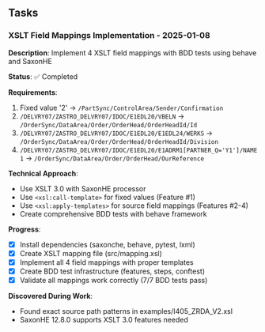 ## Tasks

### XSLT Field Mappings Implementation - 2025-01-08
**Description**: Implement 4 XSLT field mappings with BDD tests using behave and SaxonHE

**Status**: ✅ Completed

**Requirements**:
1. Fixed value '2' → `/PartSync/ControlArea/Sender/Confirmation`
2. `/DELVRY07/ZASTRO_DELVRY07/IDOC/E1EDL20/VBELN` → `/OrderSync/DataArea/Order/OrderHead/OrderHeadId/Id`
3. `/DELVRY07/ZASTRO_DELVRY07/IDOC/E1EDL20/E1EDL24/WERKS` → `/OrderSync/DataArea/Order/OrderHead/OrderHeadId/Division`
4. `/DELVRY07/ZASTRO_DELVRY07/IDOC/E1EDL20/E1ADRM1[PARTNER_Q='Y1']/NAME1` → `/OrderSync/DataArea/Order/OrderHead/OurReference`

**Technical Approach**:
- Use XSLT 3.0 with SaxonHE processor
- Use `<xsl:call-template>` for fixed values (Feature #1)
- Use `<xsl:apply-templates>` for source field mappings (Features #2-4)
- Create comprehensive BDD tests with behave framework

**Progress**:
- [x] Install dependencies (saxonche, behave, pytest, lxml)
- [x] Create XSLT mapping file (src/mapping.xsl)
- [x] Implement all 4 field mappings with proper templates
- [x] Create BDD test infrastructure (features, steps, conftest)
- [x] Validate all mappings work correctly (7/7 BDD tests pass)

**Discovered During Work**:
- Found exact source path patterns in examples/I405_ZRDA_V2.xsl
- SaxonHE 12.8.0 supports XSLT 3.0 features needed